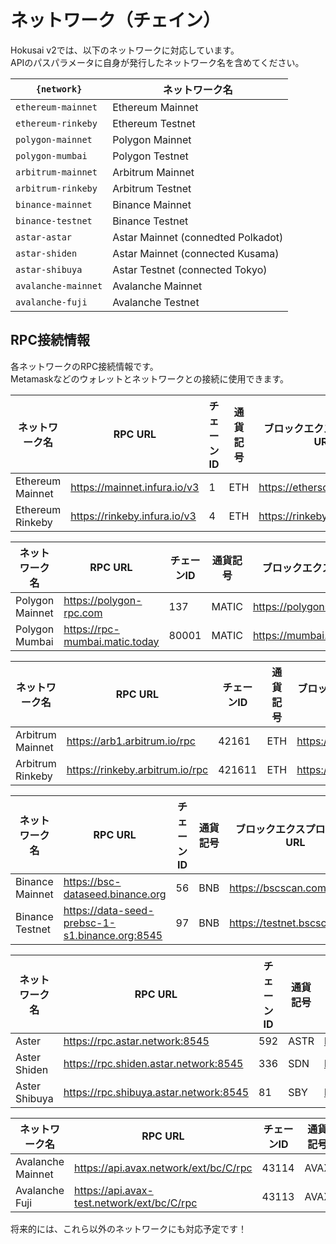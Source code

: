 # ネットワーク（チェイン）

Hokusai v2では、以下のネットワークに対応しています。  
APIのパスパラメータに自身が発行したネットワーク名を含めてください。

| `{network}`         | ネットワーク名                         |
|---------------------|------------------------------------|
| `ethereum-mainnet`  | Ethereum Mainnet                   |
| `ethereum-rinkeby`  | Ethereum Testnet                   |
| `polygon-mainnet`   | Polygon Mainnet                    |
| `polygon-mumbai`    | Polygon Testnet                    |
| `arbitrum-mainnet`  | Arbitrum Mainnet                   |
| `arbitrum-rinkeby`  | Arbitrum Testnet                   |
| `binance-mainnet`   | Binance Mainnet                    |
| `binance-testnet`   | Binance Testnet                    |
| `astar-astar`       | Astar Mainnet (connedted Polkadot) |
| `astar-shiden`      | Astar Mainnet (connected Kusama)   |
| `astar-shibuya`     | Astar Testnet (connected Tokyo)    |
| `avalanche-mainnet` | Avalanche Mainnet                  |
| `avalanche-fuji`    | Avalanche Testnet                  |


## RPC接続情報

各ネットワークのRPC接続情報です。  
Metamaskなどのウォレットとネットワークとの接続に使用できます。

<!--
type: tab
title: Ethereum
-->

| ネットワーク名       | RPC URL                      | チェーンID | 通貨記号   | ブロックエクスプローラのURL        |
|------------------|------------------------------|----------|----------|------------------------------|
| Ethereum Mainnet | https://mainnet.infura.io/v3 | 1        | ETH      | https://etherscan.io	       |
| Ethereum Rinkeby | https://rinkeby.infura.io/v3 | 4        | ETH      | https://rinkeby.etherscan.io |

<!--
type: tab
title: Polygon
-->

| ネットワーク名      | RPC URL                        | チェーンID | 通貨記号   | ブロックエクスプローラのURL          |
|-----------------|--------------------------------|----------|----------|--------------------------------|
| Polygon Mainnet | https://polygon-rpc.com	       | 137      | MATIC    | https://polygonscan.com        |
| Polygon Mumbai  | https://rpc-mumbai.matic.today | 80001    | MATIC    | https://mumbai.polygonscan.com |

<!--
type: tab
title: Arbitrum
-->

| ネットワーク名       | RPC URL                         | チェーンID | 通貨記号   | ブロックエクスプローラのURL       |
|------------------|---------------------------------|----------|----------|-----------------------------|
| Arbitrum Mainnet | https://arb1.arbitrum.io/rpc	   | 42161    | ETH      | https://arbiscan.io         |
| Arbitrum Rinkeby | https://rinkeby.arbitrum.io/rpc | 421611   | ETH      | https://testnet.arbiscan.io |

<!--
type: tab
title: Binance
-->

| ネットワーク名      | RPC URL                                        | チェーンID | 通貨記号  | ブロックエクスプローラのURL        |
|-----------------|------------------------------------------------|----------|----------|-----------------------------|
| Binance Mainnet | https://bsc-dataseed.binance.org               | 56       | BNB      | https://bscscan.com         |
| Binance Testnet | https://data-seed-prebsc-1-s1.binance.org:8545 | 97       | BNB      | https://testnet.bscscan.com |

<!--
type: tab
title: Aster
-->

| ネットワーク名      | RPC URL                                | チェーンID | 通貨記号  | ブロックエクスプローラのURL       |
|-----------------|----------------------------------------|----------|----------|----------------------------|
| Aster           | https://rpc.astar.network:8545         | 592      | ASTR     | https://astar.subscan.io   |
| Aster Shiden    | https://rpc.shiden.astar.network:8545  | 336      | SDN      | https://shiden.subscan.io  |
| Aster Shibuya   | https://rpc.shibuya.astar.network:8545 | 81       | SBY      | https://shibuya.subscan.io |

<!--
type: tab
title: Avalanche
-->

| ネットワーク名        | RPC URL                                    | チェーンID | 通貨記号  |  ブロックエクスプローラのURL       |
|-------------------|--------------------------------------------|----------|----------|-----------------------------|
| Avalanche Mainnet | https://api.avax.network/ext/bc/C/rpc	     | 43114    | AVAX     | https://snowtrace.io        |
| Avalanche Fuji    | https://api.avax-test.network/ext/bc/C/rpc | 43113    | AVAX     | https://testnet.explorer.avax.network |

<!-- type: tab-end -->


将来的には、これら以外のネットワークにも対応予定です！
